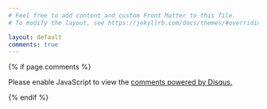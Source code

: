 ```yaml
---
# Feel free to add content and custom Front Matter to this file.
# To modify the layout, see https://jekyllrb.com/docs/themes/#overriding-theme-defaults

layout: default
comments: true
---
```


{% if page.comments %}
<div id="disqus_thread"></div>
<script>

/**
*  RECOMMENDED CONFIGURATION VARIABLES: EDIT AND UNCOMMENT THE SECTION BELOW TO INSERT DYNAMIC VALUES FROM YOUR PLATFORM OR CMS.
*  LEARN WHY DEFINING THESE VARIABLES IS IMPORTANT: https://disqus.com/admin/universalcode/#configuration-variables*/

var disqus_config = function () {
this.page.url = 'https://mathemaphysics.github.io';  // Replace PAGE_URL with your page's canonical URL variable
this.page.identifier = 'codogenydn1928349'; // Replace PAGE_IDENTIFIER with your page's unique identifier variable
this.page.title = 'CodogenyDN Home';
};

(function() { // DON'T EDIT BELOW THIS LINE
var d = document, s = d.createElement('script');
s.src = '//codogenydn.disqus.com/embed.js';
s.setAttribute('data-timestamp', +new Date());
(d.head || d.body).appendChild(s);
})();
</script>
<noscript>Please enable JavaScript to view the <a href="https://disqus.com/?ref_noscript">comments powered by Disqus.</a></noscript>
                            
<script id="dsq-count-scr" src="//codogenydn.disqus.com/count.js" async></script>
{% endif %}

